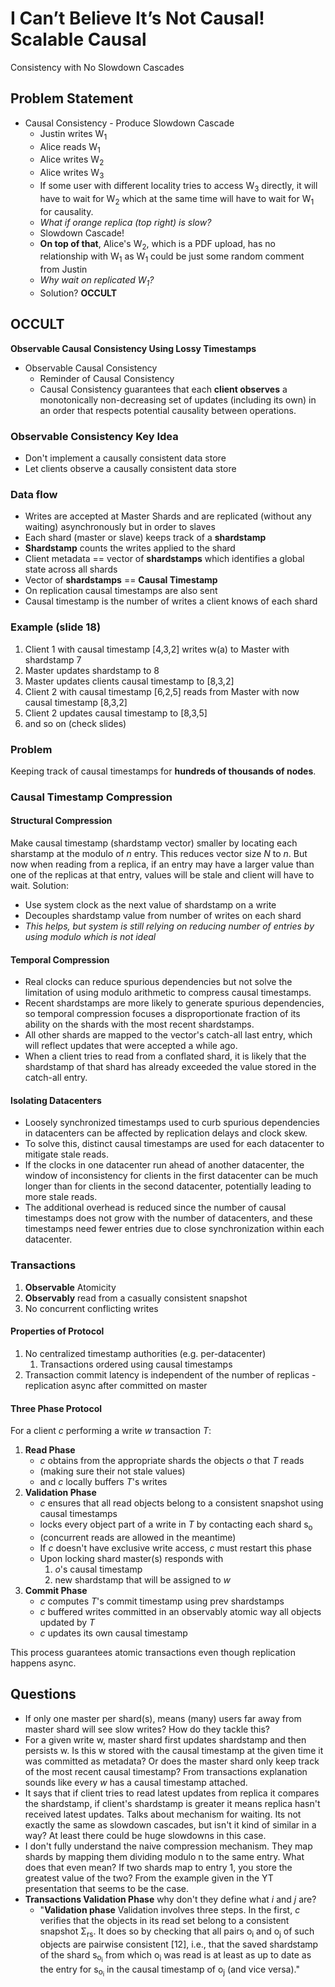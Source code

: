 # I Can’t Believe It’s Not Causal! Scalable Causal
Consistency with No Slowdown Cascades

## Problem Statement
- Causal Consistency - Produce Slowdown Cascade 
	- Justin writes W<sub>1</sub> 
	- Alice reads W<sub>1</sub> 
	- Alice writes W<sub>2</sub> 
	- Alice writes W<sub>3</sub> 
	- If some user with different locality tries to access W<sub>3</sub> directly, it will have to wait for W<sub>2</sub> which at the same time will have to wait for W<sub>1</sub> for causality. 
	- _What if orange replica (top right) is slow?_
	- Slowdown Cascade!
	- **On top of that**, Alice's W<sub>2</sub>, which is a PDF upload, has no relationship with W<sub>1</sub> as W<sub>1</sub> could be just some random comment from Justin
	- _Why wait on replicated W<sub>1</sub>?_
	- Solution? **OCCULT**

## OCCULT 
**Observable Causal Consistency Using Lossy Timestamps**

- Observable Causal Consistency 
	- Reminder of Causal Consistency  
    - Causal Consistency guarantees that each **client observes** a monotonically non-decreasing set of updates (including its own) in an order that respects potential causality between operations.

### Observable Consistency Key Idea
- Don't implement a causally consistent data store 
- Let clients observe a causally consistent data store 

### Data flow
- Writes are accepted at Master Shards and are replicated (without any waiting) asynchronously but in order to slaves
- Each shard (master or slave) keeps track of a **shardstamp**
- **Shardstamp** counts the writes applied to the shard
- Client metadata == vector of **shardstamps** which identifies a global state across all shards
- Vector of **shardstamps** == **Causal Timestamp**
- On replication causal timestamps are also sent
- Causal timestamp is the number of writes a client knows of each shard

### Example (slide 18)
1. Client 1 with causal timestamp [4,3,2] writes w(a) to Master with shardstamp 7 
2. Master updates shardstamp to 8 
3. Master updates clients causal timestamp to [8,3,2] 
4. Client 2 with causal timestamp [6,2,5] reads from Master with now causal timestamp [8,3,2] 
5. Client 2 updates causal timestamp to [8,3,5] 
6. and so on (check slides)

### Problem 
Keeping track of causal timestamps for **hundreds of thousands of nodes**.

### Causal Timestamp Compression
#### Structural Compression 
Make causal timestamp (shardstamp vector) smaller by locating each sharstamp at the modulo of $n$ entry. This reduces vector size $N$ to $n$. But now when reading from a replica, if an entry may have a larger value than one of the replicas at that entry, values will be stale and client will have to wait. Solution: 
- Use system clock as the next value of shardstamp on a write 
- Decouples shardstamp value from number of writes on each shard
- _This helps, but system is still relying on reducing number of entries by using modulo which is not ideal_

#### Temporal Compression 
- Real clocks can reduce spurious dependencies but not solve the limitation of using modulo arithmetic to compress causal timestamps.
- Recent shardstamps are more likely to generate spurious dependencies, so temporal compression focuses a disproportionate fraction of its ability on the shards with the most recent shardstamps.
- All other shards are mapped to the vector's catch-all last entry, which will reflect updates that were accepted a while ago.
- When a client tries to read from a conflated shard, it is likely that the shardstamp of that shard has already exceeded the value stored in the catch-all entry.

#### Isolating Datacenters
- Loosely synchronized timestamps used to curb spurious dependencies in datacenters can be affected by replication delays and clock skew.
- To solve this, distinct causal timestamps are used for each datacenter to mitigate stale reads.
- If the clocks in one datacenter run ahead of another datacenter, the window of inconsistency for clients in the first datacenter can be much longer than for clients in the second datacenter, potentially leading to more stale reads.
- The additional overhead is reduced since the number of causal timestamps does not grow with the number of datacenters, and these timestamps need fewer entries due to close synchronization within each datacenter.

### Transactions 
1. **Observable** Atomicity 
2. **Observably** read from a casually consistent snapshot 
3. No concurrent conflicting writes 

#### Properties of Protocol
1. No centralized timestamp authorities (e.g. per-datacenter)
	1. Transactions ordered using causal timestamps 
2. Transaction commit latency is independent of the number of replicas - replication async after committed on master

#### Three Phase Protocol 
For a client $c$ performing a write $w$ transaction $T$: 

1. **Read Phase** 
	- $c$ obtains from the appropriate shards the objects $o$ that $T$ reads 
	- (making sure their not stale values)
	- and $c$ locally buffers $T$'s writes 
2. **Validation Phase**
	- $c$ ensures that all read objects belong to a consistent snapshot using causal timestamps 
	- locks every object part of a write in $T$ by contacting each shard s<sub>o</sub>  
	- (concurrent reads are allowed in the meantime)
	- If $c$ doesn't have exclusive write access, $c$ must restart this phase
	- Upon locking shard master(s) responds with
		1. $o$'s causal timestamp  
		2. new shardstamp that will be assigned to $w$ 
1. **Commit Phase**
	- $c$ computes $T$'s commit timestamp using prev shardstamps
	- $c$ buffered writes committed in an observably atomic way all objects updated by $T$ 
	- $c$ updates its own causal timestamp 

This process guarantees atomic transactions even though replication happens async.

## Questions 
- If only one master per shard(s), means (many) users far away from master shard will see slow writes? How do they tackle this?
- For a given write w, master shard first updates shardstamp and then persists w. Is this w stored with the causal timestamp at the given time it was committed as metadata? Or does the master shard only keep track of the most recent causal timestamp? From transactions explanation sounds like every $w$ has a causal timestamp attached.
- It says that if client tries to read latest updates from replica it compares the shardstamp, if client's shardstamp is greater it means replica hasn't received latest updates. Talks about mechanism for waiting. Its not exactly the same as slowdown cascades, but isn't it kind of similar in a way? At least there could be huge slowdowns in this case. 
- I don't fully understand the naive compression mechanism. They map shards by mapping them dividing modulo n to the same entry. What does that even mean? If two shards map to entry 1, you store the greatest value of the two? From the example given in the YT presentation that seems to be the case.
- **Transactions Validation Phase** why don't they define what $i$ and $j$ are?
	- "**Validation phase** Validation involves three steps. In the first, $c$ verifies that the objects in its read set belong to a consistent snapshot Σ<sub>rs</sub>. It does so by checking that all pairs o<sub>i</sub> and o<sub>j</sub> of such objects are pairwise consistent [12], i.e., that the saved shardstamp of the shard s<sub>o<sub>i</sub></sub> from which o<sub>i</sub> was read is at least as up to date as the entry for s<sub>o<sub>i</sub></sub> in the causal timestamp of o<sub>j</sub> (and vice versa)."

